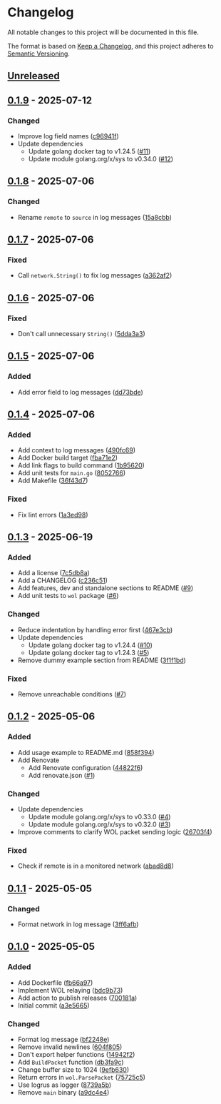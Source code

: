 # Changelog

All notable changes to this project will be documented in this file.

The format is based on [Keep a Changelog](https://keepachangelog.com/en/1.1.0/),
and this project adheres to [Semantic Versioning](https://semver.org/spec/v2.0.0.html).

## [Unreleased]

## [0.1.9] - 2025-07-12

### Changed

- Improve log field names ([c96941f](https://github.com/danroc/wol-repeater/commit/c96941f))
- Update dependencies
  - Update golang docker tag to v1.24.5 ([#11](https://github.com/danroc/wol-repeater/pull/11))
  - Update module golang.org/x/sys to v0.34.0 ([#12](https://github.com/danroc/wol-repeater/pull/12))

## [0.1.8] - 2025-07-06

### Changed

- Rename `remote` to `source` in log messages ([15a8cbb](https://github.com/danroc/wol-repeater/commit/15a8cbb))

## [0.1.7] - 2025-07-06

### Fixed

- Call `network.String()` to fix log messages ([a362af2](https://github.com/danroc/wol-repeater/commit/a362af2))

## [0.1.6] - 2025-07-06

### Fixed

- Don't call unnecessary `String()` ([5dda3a3](https://github.com/danroc/wol-repeater/commit/5dda3a3))

## [0.1.5] - 2025-07-06

### Added

- Add error field to log messages ([dd73bde](https://github.com/danroc/wol-repeater/commit/dd73bde))

## [0.1.4] - 2025-07-06

### Added

- Add context to log messages ([490fc69](https://github.com/danroc/wol-repeater/commit/490fc69))
- Add Docker build target ([fba71e2](https://github.com/danroc/wol-repeater/commit/fba71e2))
- Add link flags to build command ([1b95620](https://github.com/danroc/wol-repeater/commit/1b95620))
- Add unit tests for `main.go` ([8052766](https://github.com/danroc/wol-repeater/commit/8052766))
- Add Makefile ([36f43d7](https://github.com/danroc/wol-repeater/commit/36f43d7))

### Fixed

- Fix lint errors ([1a3ed98](https://github.com/danroc/wol-repeater/commit/1a3ed98))

## [0.1.3] - 2025-06-19

### Added

- Add a license ([7c5db8a](https://github.com/danroc/wol-repeater/commit/7c5db8a))
- Add a CHANGELOG ([c236c51](https://github.com/danroc/wol-repeater/commit/c236c51))
- Add features, dev and standalone sections to README ([#9](https://github.com/danroc/wol-repeater/pull/9))
- Add unit tests to `wol` package ([#6](https://github.com/danroc/wol-repeater/pull/6))

### Changed

- Reduce indentation by handling error first ([467e3cb](https://github.com/danroc/wol-repeater/commit/467e3cb))
- Update dependencies
  - Update golang docker tag to v1.24.4 ([#10](https://github.com/danroc/wol-repeater/pull/10))
  - Update golang docker tag to v1.24.3 ([#5](https://github.com/danroc/wol-repeater/pull/5))
- Remove dummy example section from README ([3f1f1bd](https://github.com/danroc/wol-repeater/commit/3f1f1bd))

### Fixed

- Remove unreachable conditions ([#7](https://github.com/danroc/wol-repeater/pull/7))

## [0.1.2] - 2025-05-06

### Added

- Add usage example to README.md ([858f394](https://github.com/danroc/wol-repeater/commit/858f394))
- Add Renovate
  - Add Renovate configuration ([44822f6](https://github.com/danroc/wol-repeater/commit/44822f6))
  - Add renovate.json ([#1](https://github.com/danroc/wol-repeater/pull/1))

### Changed

- Update dependencies
  - Update module golang.org/x/sys to v0.33.0 ([#4](https://github.com/danroc/wol-repeater/pull/4))
  - Update module golang.org/x/sys to v0.32.0 ([#3](https://github.com/danroc/wol-repeater/pull/3))
- Improve comments to clarify WOL packet sending logic ([26703f4](https://github.com/danroc/wol-repeater/commit/26703f4))

### Fixed

- Check if remote is in a monitored network ([abad8d8](https://github.com/danroc/wol-repeater/commit/abad8d8))

## [0.1.1] - 2025-05-05

### Changed

- Format network in log message ([3ff6afb](https://github.com/danroc/wol-repeater/commit/3ff6afb))

## [0.1.0] - 2025-05-05

### Added

- Add Dockerfile ([fb66a97](https://github.com/danroc/wol-repeater/commit/fb66a97))
- Implement WOL relaying ([bdc9b73](https://github.com/danroc/wol-repeater/commit/bdc9b73))
- Add action to publish releases ([700181a](https://github.com/danroc/wol-repeater/commit/700181a))
- Initial commit ([a3e5665](https://github.com/danroc/wol-repeater/commit/a3e5665))

### Changed

- Format log message ([bf2248e](https://github.com/danroc/wol-repeater/commit/bf2248e))
- Remove invalid newlines ([604f805](https://github.com/danroc/wol-repeater/commit/604f805))
- Don't export helper functions ([14942f2](https://github.com/danroc/wol-repeater/commit/14942f2))
- Add `BuildPacket` function ([db3fa9c](https://github.com/danroc/wol-repeater/commit/db3fa9c))
- Change buffer size to 1024 ([9efb630](https://github.com/danroc/wol-repeater/commit/9efb630))
- Return errors in `wol.ParsePacket` ([75725c5](https://github.com/danroc/wol-repeater/commit/75725c5))
- Use logrus as logger ([8739a5b](https://github.com/danroc/wol-repeater/commit/8739a5b))
- Remove `main` binary ([a9dc4e4](https://github.com/danroc/wol-repeater/commit/a9dc4e4))

[Unreleased]: https://github.com/danroc/wol-repeater/compare/v0.1.9...HEAD
[0.1.9]: https://github.com/danroc/wol-repeater/compare/v0.1.8...v0.1.9
[0.1.8]: https://github.com/danroc/wol-repeater/compare/v0.1.7...v0.1.8
[0.1.7]: https://github.com/danroc/wol-repeater/compare/v0.1.6...v0.1.7
[0.1.6]: https://github.com/danroc/wol-repeater/compare/v0.1.5...v0.1.6
[0.1.5]: https://github.com/danroc/wol-repeater/compare/v0.1.4...v0.1.5
[0.1.4]: https://github.com/danroc/wol-repeater/compare/v0.1.3...v0.1.4
[0.1.3]: https://github.com/danroc/wol-repeater/compare/v0.1.2...v0.1.3
[0.1.2]: https://github.com/danroc/wol-repeater/compare/v0.1.1...v0.1.2
[0.1.1]: https://github.com/danroc/wol-repeater/compare/v0.1.0...v0.1.1
[0.1.0]: https://github.com/danroc/wol-repeater/releases/tag/v0.1.0
